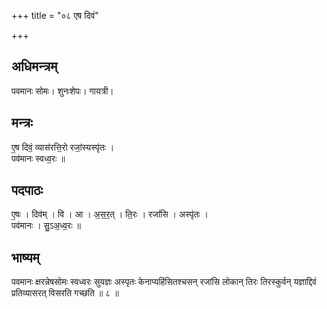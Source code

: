 +++
title = "०८ एष दिवं"

+++
## अधिमन्त्रम्
पवमानः सोमः। शुनःशेपः। गायत्री।

## मन्त्रः
ए॒ष दिवं॒ व्यास॑रत्ति॒रो रजां॒स्यस्पृ॑तः ।  
पव॑मानः स्वध्व॒रः ॥

## पदपाठः
ए॒षः । दिव॑म् । वि । आ । अ॒स॒र॒त् । ति॒रः । रजां॑सि । अस्पृ॑तः ।  
पव॑मानः । सु॒ऽअ॒ध्व॒रः ॥

## भाष्यम्
पवमानः क्षरन्नेषसोमः स्वध्वरः सुयज्ञः अस्पृतः केनाप्यहिंसितश्चसन् रजांसि लोकान् तिरः तिरस्कुर्वन् यज्ञाद्दिवं प्रतिव्यासरत् विसरति गच्छति ॥ ८ ॥